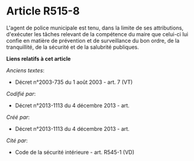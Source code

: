 # Article R515-8

L'agent de police municipale est tenu, dans la limite de ses attributions, d'exécuter les tâches relevant de la compétence du
maire que celui-ci lui confie en matière de prévention et de surveillance du bon ordre, de la tranquillité, de la sécurité et
de la salubrité publiques.

**Liens relatifs à cet article**

_Anciens textes_:

  - Décret n°2003-735 du 1 août 2003 - art. 7 (VT)

_Codifié par_:

  - Décret n°2013-1113 du 4 décembre 2013 - art.

_Créé par_:

  - Décret n°2013-1113 du 4 décembre 2013 - art.

_Cité par_:

  - Code de la sécurité intérieure - art. R545-1 (VD)
